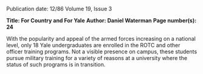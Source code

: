 Publication date: 12/86
Volume 19, Issue 3

**Title: For Country and For Yale**
**Author: Daniel Waterman**
**Page number(s): 24**

With the popularity and appeal of the armed forces increasing on a national level, only 18 Yale undergraduates are enrolled in the ROTC and other officer training programs. Not a visible presence on campus, these students pursue military training for a variety of reasons at a university where the status of such programs is in transition.